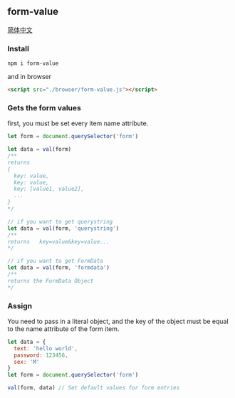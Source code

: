 ## form-value

[简体中文](./Readme-cn.md)

### Install

```
npm i form-value
```

and in browser

```html
<script src="./browser/form-value.js"></script>
```

### Gets the form values

first, you must be set every item name attribute.

```js
let form = document.querySelector('form')

let data = val(form)
/**
returns
{
  key: value,
  key: value,
  key: [value1, value2],
  ...
}
*/

// if you want to get querystring
let data = val(form, 'querystring')
/**
returns   key=value&key=value...
*/

// if you want to get FormData
let data = val(form, 'formdata')
/**
returns the FormData Object
*/
```

### Assign

You need to pass in a literal object, and the key of the object must be equal to the name attribute of the form item.

```js
let data = {
  text: 'hello world',
  password: 123456,
  sex: 'M'
}
let form = document.querySelector('form')

val(form, data) // Set default values for form entries
```





